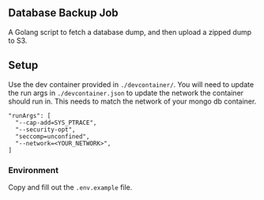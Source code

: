 ## Database Backup Job

A Golang script to fetch a database dump, and then upload
a zipped dump to S3. 

## Setup

Use the dev container provided in `./devcontainer/`. You will need to update
the run args in `./devcontainer.json` to update the network the container
should run in. This needs to match the network of your mongo db container.
```
"runArgs": [ 
  "--cap-add=SYS_PTRACE", 
  "--security-opt", 
  "seccomp=unconfined", 
  "--network=<YOUR_NETWORK>", 
]
```

### Environment
Copy and fill out the `.env.example` file.